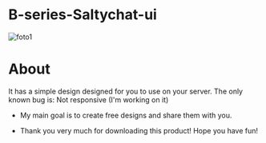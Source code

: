 # B-series-Saltychat-ui
![foto1](https://github.com/TeknoTamm/B-series-Saltychat-ui/assets/145717289/0dd1eaee-d044-41c3-98af-2d888e2f603c)


# About
It has a simple design designed for you to use on your server.  The only known bug is: Not responsive (I'm working on it)
* My main goal is to create free designs and share them with you.

- Thank you very much for downloading this product! Hope you have fun!
  
